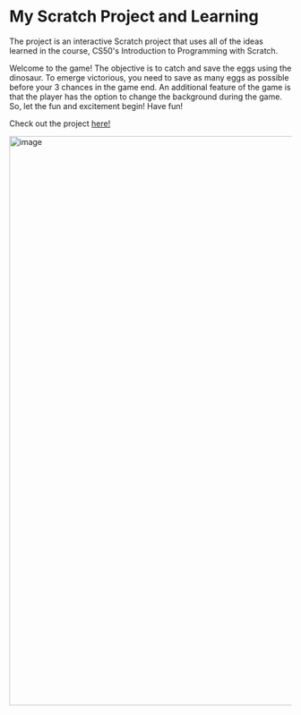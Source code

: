 # My Scratch Project and Learning

The project is an interactive Scratch project that uses all of the ideas learned in the course, CS50's Introduction to Programming with Scratch. 
 
Welcome to the game! The objective is to catch and save the eggs using the dinosaur. To emerge victorious, you need to save as many eggs as possible before your 3 chances in the game end. An additional feature of the game is that the player has the option to change the background during the game. So, let the fun and excitement begin! Have fun!

Check out the project [here!](https://scratch.mit.edu/projects/833190784/)

[<img width="1018" alt="image" src="https://github-production-user-asset-6210df.s3.amazonaws.com/96287600/245123790-a4f3a76c-3ec4-4610-9334-52a0ef569431.png">](https://scratch.mit.edu/projects/833190784/)


